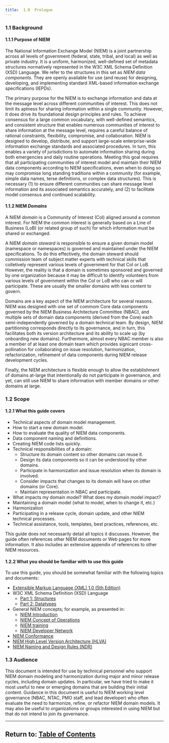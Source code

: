 ```yaml
---
title:  1.0  Prologue
---
```


### 1.1 Background

#### 1.1.1 Purpose of NIEM

The National Information Exchange Model (NIEM) is a joint partnership across all levels of government (federal, state, tribal, and local) as well as private industry.  It is a uniform, harmonized, well-defined set of metadata structures normatively represented in the W3C XML Schema Definition (XSD) Language.  We refer to the structures in this set as *NIEM data components*.  They are openly available for use (and reuse) for designing, developing, and implementing standard XML-based information exchange specifications (IEPDs).

The primary purpose for the NIEM is to exchange information and data at the message level across different communities of interest.  This does not limit its aptness for sharing information within a single community.  However, it does drive its foundational design principles and rules.  To achieve consensus for a large common vocabulary, with well-defined semantics, and consistent structure that enables numerous communities of interest to share information at the message level, requires a careful balance of rational constraints, flexibility, compromise, and collaboration.  NIEM is designed to develop, distribute, and support large-scale enterprise-wide information exchange standards and associated procedures.  In turn, this enables a variety of jurisdictions to automate information sharing during both emergencies and daily routine operations.  Meeting this goal requires that all participating communities of interest model and maintain their NIEM data components according to NIEM specifications, even when to doing so may compromise long standing traditions within a community (for example, simple data names, terse definitions, or complex data structures).  This is necessary (1) to ensure different communities can share message level information and its associated semantics accurately, and (2) to facilitate model consensus and continued scalability.

#### 1.1.2 NIEM *Domains*

A NIEM *domain* is a Community of Interest (CoI) aligned around a common interest.  For NIEM the common interest is generally based on a Line of Business (LoB) (or related group of such) for which information must be shared or exchanged. 

A NIEM *domain steward* is responsible to ensure a given domain model (namespace or namespaces) is governed and maintained under the NIEM specifications.  To do this effectively, the domain steward should commission team of subject matter experts with technical skills that colletively represent various levels of government for that CoI or LoB.  However, the reality is that a domain is sometimes sponsored and governed by one organization because it may be difficult to identify volunteers from various levels of government within the CoI or LoB who can or will participate.  These are usually the smaller domains with less content to govern. 

Domains are a key aspect of the NIEM architecture for several reasons.  NIEM was designed with one set of commom Core data components governed by the NIEM Business Architecture Committee (NBAC), and multiple sets of domain data components (derived from the Core) each semi-independently governed by a domain technical team.  By design, NIEM partitioning corresponds directly to its governance, and in turn, this facilitates both its version architecture and its ability to scale up (by onboarding new domains).  Furthermore, almost every NBAC member is also a member of at least one domain team which provides signicant cross-pollination for collaborating on issue resolution, harmonization, refactorization, refinement of data components during NIEM release development cycles.

Finally, the NIEM architecture is flexible enough to allow the establishment of domains at-large that intentionally do not participate in governance, and yet, can still use NIEM to share information with member domains or other domains at large.


### 1.2 Scope


#### 1.2.1 What this guide covers

- Technical aspects of domain model management.
- How to start a new domain model.
- How to evaluate the quality of NIEM data components.
- Data component naming and definitions.
- Creating NIEM code lists quickly.
- Technical responsibilities of a domain:
  - Structure its domain content so other domains can reuse it.
  - Design its data components so it can be understood by other domains. 
  - Participate in harmonization and issue resolution when its domain is involved.
  - Consider impacts that changes to its domain will have on other domains (or Core).
  - Maintain representation in NBAC and participate.
- What impacts my domain model?  What does my domain model impact?
- Maintaining a domain model (what to model, when to change it, etc.)
- Harmonization
- Participating in a release cycle, domain update, and other NIEM technical processes.
- Technical assistance, tools, templates, best practices, references, etc.

This guide does not necessarily detail all topics it discusses.  However, the guide often references other NIEM documents or Web pages for more information.  It also includes an extensive appendix of references to other NIEM resources.   


#### 1.2.2 What you should be familiar with to use this guide

To use this guide, you should be somewhat familiar with the following topics and documents:

- [Extensible Markup Language (XML) 1.0 (5th Edition)](https://www.w3.org/TR/2008/REC-xml-20081126/)
- W3C XML Schema Definition (XSD) Language
  - [Part 1: Structures](https://www.w3.org/TR/xmlschema11-1/) 
  - [Part 2: Datatypes](https://www.w3.org/TR/xmlschema11-2/)
- General NIEM concepts; for example, as presented in:
  - [NIEM Introduction](https://reference.niem.gov/niem/guidance/introduction/0.3/)
  - [NIEM Concept of Operations](https://reference.niem.gov/niem/guidance/concept-of-operations/0.5/)
  - [NIEM training](https://www.niem.gov/training/Pages/train.aspx)
  - [NIEM Developer Network](http://niem.github.io/developer-network/)
- [NIEM Conformance](https://reference.niem.gov/niem/specification/conformance/3.0/)
- [NIEM High Level Version Architecture (HLVA)](https://reference.niem.gov/niem/specification/high-level-version-architecture/3.0/)
- [NIEM Naming and Design Rules (NDR)](https://reference.niem.gov/niem/specification/naming-and-design-rules/3.0/)


### 1.3 Audience

This document is intended for use by technical personnel who support NIEM domain modeling and harmonization during major and minor release cycles, including domain updates.  In particular, we have tried to make it most useful to new or emerging domains that are building their initial content.  Guidance in this document is useful to NIEM working level governance (NBAC, NTAC, PMO staff, and lead developer) who often evaluate the need to harmonize, refine, or refactor NIEM domain models.  It may also be useful to organizations or groups interested in using NIEM but that do not intend to join its governance. 

----

## Return to:  [Table of Contents](./index)

